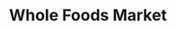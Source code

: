 ---
title: "Whole Foods Market"
url: /washington/whole-foods-market-40th-street-northwest/
shop: supermarket
---